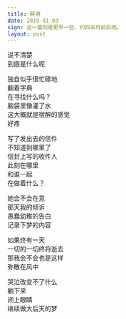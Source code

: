 ```yaml
---
title: 醉酒
date: 2019-01-03
sign: 这一篇则是更早一些，约四五月前后吧。
layout: post
---
```


说不清楚  
到底是什么呢  

独自似乎很忙碌地  
翻着字典  
在寻找什么吗？  
脑袋里像灌了水  
这大概就是宿醉的感觉  
好疼

写了发出去的信件  
不知道到哪里了  
信封上写的收件人  
此刻在哪里  
和谁一起  
在做着什么？

她会不会在意  
那天我的倾诉  
愚蠢幼稚的告白  
记录下梦的内容

如果终有一天  
一切的一切终将逝去  
那我会不会也是这样  
弥散在风中

哭泣改变不了什么  
躺下来  
闭上眼睛  
继续做大后天的梦
